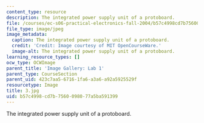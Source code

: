 ```yaml
---
content_type: resource
description: The integrated power supply unit of a protoboard.
file: /courses/ec-s06-practical-electronics-fall-2004/b57c4998cd7b7560098077a5ba591399_3.jpg
file_type: image/jpeg
image_metadata:
  caption: The integrated power supply unit of a protoboard.
  credit: 'Credit: Image courtesy of MIT OpenCourseWare.'
  image-alt: The integrated power supply unit of a protoboard.
learning_resource_types: []
ocw_type: OCWImage
parent_title: 'Image Gallery: Lab 1'
parent_type: CourseSection
parent_uid: 423c7aa5-6716-1fa6-a3a6-a92a5925529f
resourcetype: Image
title: 3.jpg
uid: b57c4998-cd7b-7560-0980-77a5ba591399
---
```

The integrated power supply unit of a protoboard.

